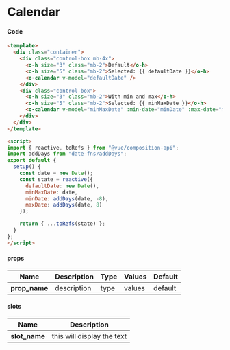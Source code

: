 # Calendar

<Demo componentName="examples-calendar-doc" />

#### Code
```html
<template>
  <div class="container">
    <div class="control-box mb-4x">
      <o-h size="3" class="mb-2">Default</o-h>
      <o-h size="5" class="mb-2">Selected: {{ defaultDate }}</o-h>
      <o-calendar v-model="defaultDate" />
    </div>
    <div class="control-box">
      <o-h size="3" class="mb-2">With min and max</o-h>
      <o-h size="5" class="mb-2">Selected: {{ minMaxDate }}</o-h>
      <o-calendar v-model="minMaxDate" :min-date="minDate" :max-date="maxDate" />
    </div>
  </div>
</template>

<script>
import { reactive, toRefs } from "@vue/composition-api";
import addDays from "date-fns/addDays";
export default {
  setup() {
    const date = new Date();
    const state = reactive({
      defaultDate: new Date(),
      minMaxDate: date,
      minDate: addDays(date, -8),
      maxDate: addDays(date, 8)
    });

    return { ...toRefs(state) };
  }
};
</script>
```

#### props

|Name|Description|Type|Values|Default|
|---|---|---|---|---|
|**prop_name**|description|type|values|default|

#### slots

|Name|Description|
|---|---|
|**slot_name**|this will display the text|

